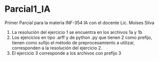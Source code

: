 # Parcial1_IA
Primer Parcial para la materia INF-354 IA con el docente Lic. Moises Silva

1. La resolución del ejercicio 1 se encuentra en los archivos 1a y 1b
2. Los ejercicios en tipo .arff y de python .py que tienen 2 como prefijo, tienen como sufijo el método de preprocesamiento a utilizar, 
   corresponden a la resolución del ejercicio 2.
3. El ejercicio 3 corresponde a los archivos con prefijo 3

